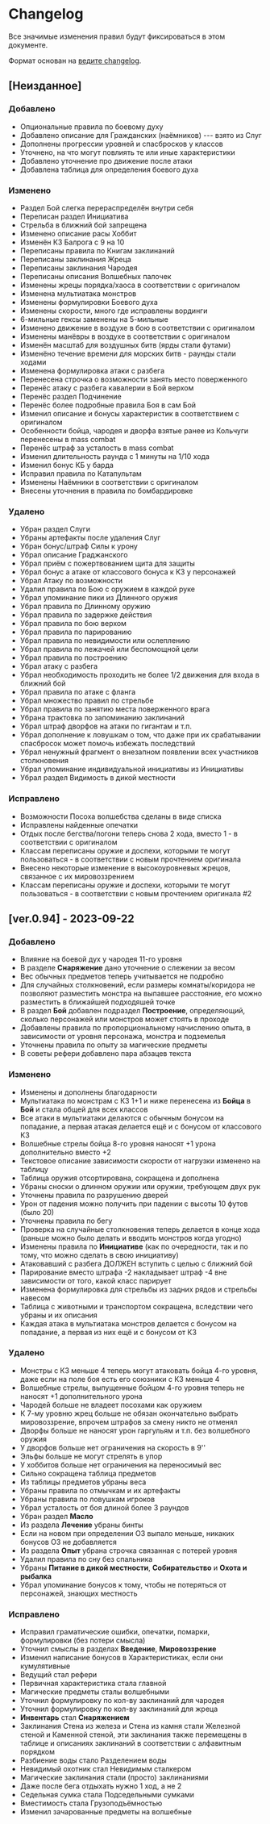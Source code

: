 # Changelog

Все значимые изменения правил будут фиксироваться в этом документе.

Формат основан на [ведите changelog](https://keepachangelog.com/ru/1.1.0/).

## [Неизданное]

### Добавлено

- Опциональные правила по боевому духу
- Добавлено описание для Гражданских (наёмников) --- взято из Слуг
- Дополнены прогрессии уровней и спасбросков у классов
- Уточнено, на что могут повлиять те или иные характеристики
- Добавлено уточнение про движение после атаки
- Добавлена таблица для определения боевого духа

### Изменено

- Раздел Бой слегка перераспределён внутри себя
- Переписан раздел Инициатива
- Стрельба в ближний бой запрещена
- Изменено описание расы Хоббит
- Изменён КЗ Балрога с 9 на 10
- Переписаны правила по Книгам заклинаний
- Переписаны заклинания Жреца
- Переписаны заклинания Чародея
- Переписаны описания Волшебных палочек
- Изменены жрецы порядка/хаоса в соответствии с оригиналом
- Изменена мультиатака монстров
- Изменены формулировки Боевого духа
- Изменены скорости, много где исправлены вординги
- 6-мильные гексы заменены на 5-мильные
- Изменено движение в воздухе в бою в соответствии с оригиналом
- Изменены манёвры в воздухе в соответствии с оригиналом
- Изменён масштаб для воздушных битв (ярды стали футами)
- Изменёно течение времени для морских битв - раунды стали ходами
- Изменена формулировка атаки с разбега
- Перенесена строчка о возможности занять место поверженного
- Перенёс атаку с разбега кавалерии в Бой верхом
- Перенёс раздел Подчинение
- Перенёс более подробные правила Боя в сам Бой
- Изменил описание и бонусы характеристик в соответствием с оригиналом
- Особенности бойца, чародея и дворфа взятые ранее из Кольчуги перенесены в mass combat
- Перенёс штраф за усталость в mass combat
- Изменил длительность раунда с 1 минуты на 1/10 хода
- Изменил бонус КБ у барда
- Исправил правила по Катапультам
- Изменены Наёмники в соответствии с оригиналом
- Внесены уточнения в правила по бомбардировке

### Удалено

- Убран раздел Слуги
- Убраны артефакты после удаления Слуг
- Убран бонус/штраф Силы к урону
- Убрал описание Граджанского
- Убрал приём с пожертвованием щита для защиты
- Убрал бонус а атаке от классового бонуса к КЗ у персонажей
- Убрал Атаку по возможности
- Удалил правила по Бою с оружием в каждой руке
- Убрал упоминание пики из Длинного оружия
- Убрал правила по Длинному оружию
- Убрал правила по задержке действия
- Убрал правила по бою верхом
- Убрал правила по парированию
- Убрал правила по невидимости или ослеплению
- Убрал правила по лежачей или беспомощной цели
- Убрал правила по построению
- Убрал атаку с разбега
- Убрал необходимость проходить не более 1/2 движения для входа в ближний бой
- Убрал правила по атаке с фланга
- Убрал множество правил по стрельбе
- Убрал правила по занятию места поверженного врага
- Убрана трактовка по запоминанию заклинаний
- Убрал штраф дворфов на атаки по гигантам и т.п.
- Убрал дополнение к ловушкам о том, что даже при их срабатывании спасбросок может помочь избежать последствий
- Убрал ненужный фрагмент о внезапном появлении всех участников столкновения
- Убрал упоминание индивидуальной инициативы из Инициативы
- Убрал раздел Видимость в дикой местности

### Исправлено

- Возможности Посоха волшебства сделаны в виде списка
- Исправлены найденные опечатки
- Отдых после бегства/погони теперь снова 2 хода, вместо 1 - в соответствии с оригиналом
- Классам переписаны оружие и доспехи, которыми те могут пользоваться - в соответствии с новым прочтением оригинала
- Внесено некоторые изменение в высокоуровневых жрецов, связанное с их мировоззрением
- Классам переписаны оружие и доспехи, которыми те могут пользоваться - в соответствии с новым прочтением оригинала #2

## [ver.0.94] - 2023-09-22

### Добавлено

- Влияние на боевой дух у чародея 11-го уровня
- В разделе **Снаряжение** дано уточнение о слежении за весом
- Вес обычных предметов теперь учитывается не подробно
- Для случайных столкновений, если размеры комнаты/коридора не позволяют разместить монстра на выпавшее расстояние, его можно разместить в ближайшей подходяшей точке
- В раздел **Бой** добавлен подраздел **Построение**, определяющий, сколько персонажей или монстров может стоять в проходе
- Добавлены правила по пропорциональному начислению опыта, в зависимости от уровня персонажа, монстра и подземелья
- Уточнены правила по опыту за магические предметы
- В советы рефери добавлено пара абзацев текста

### Изменено

- Изменены и дополнены благодарности
- Мультиатака по монстрам с КЗ 1+1 и ниже перенесена из **Бойца** в **Бой** и стала общей для всех классов
- Все атаки в мультиатаки делаются с обычным бонусом на попадание, а первая атакая делается ещё и с бонусом от классового КЗ
- Волшебные стрелы бойца 8-го уровня наносят +1 урона дополнительно вместо +2
- Текстовое описание зависимости скорости от нагрузки изменено на таблицу
- Таблица оружия отсортирована, сокращена и дополнена
- Убраны сноски о длинном оружии или оружии, требующем двух рук
- Уточнены правила по разрушению дверей
- Урон от падения можно получить при падении с высоты 10 футов (было 20)
- Уточнены правила по бегу
- Проверка на случайные столкновения теперь делается в конце хода (раньше можно было делать и вводить монстров когда угодно)
- Изменены правила по **Инициативе** (как по очередности, так и по тому, что можно сделать в свою инициативу)
- Атаковавший с разбега ДОЛЖЕН вступить с целью с ближний бой
- Парирование вместо штрафа -2 накладывает штраф -4 вне зависимости от того, какой класс парирует
- Изменена формулировка для стрельбы из задних рядов и стрельбы навесом
- Таблица с животными и транспортом сокращена, вследствии чего убраны и их описания
- Каждая атака в мультиатака монстров делается с бонусом на попадание, а первая из них ещё и с бонусом от КЗ

### Удалено

- Монстры с КЗ меньше 4 теперь могут атаковать бойца 4-го уровня, даже если на поле боя есть его союзники с КЗ меньше 4
- Волшебные стрелы, выпущенные бойцом 4-го уровня теперь не наносят +1 дополнительного урона
- Чародей больше не владеет посохами как оружием
- К 7-му уровню жрец больше не обязан окончательно выбрать мировоззрение, впрочем штрафов за смену никто не отменял
- Дворфы больше не наносят урон гаргульям и т.п. без волшебного оружия
- У дворфов больше нет ограничения на скорость в 9''
- Эльфы больше не могут стрелять в упор
- У хоббитов больше нет ограничения на переносимый вес
- Сильно сокращена таблица предметов
- Из таблицы предметов убраны веса
- Убраны правила по отмычкам и их артефакты
- Убраны правила по ловушкам игроков
- Убрал усталость от боя длиной более 3 раундов
- Убран раздел **Масло**
- Из раздела **Лечение** убраны бинты
- Если на новом при определении ОЗ выпало меньше, никаких бонусов ОЗ не добавляется
- Из раздела **Опыт** убрана строчка связанная с потерей уровня
- Удалил правила по сну без спальника
- Убраны **Питание в дикой местности**, **Собирательство** и **Охота и рыбалка**
- Убрал упоминание бонусов к тому, чтобы не потеряться от персонажей, знающих местность

### Исправлено

- Исправил граматические ошибки, опечатки, помарки, формулировки (без потери смысла)
- Уточнил смыслы в разделах **Введение**, **Мировоззрение**
- Изменил написание бонусов в Характеристиках, если они кумулятивные
- Ведущий стал рефери
- Первичная характеристика стала главной
- Магические предметы сталы волшебными
- Уточнил формулировку по кол-ву заклинаний для чародея
- Уточнил формулировку по кол-ву заклинаний для жреца
- **Инвентарь** стал **Снаряжением**
- Заклинания Стена из железа и Стена из камня стали Железной стеной и Каменной стеной, эти заклинания также перемещены в таблице и описаниях заклинаний в соответствии с алфавитным порядком
- Разбиение воды стало Разделением воды
- Невидимый охотник стал Невидимым сталкером
- Магические заклинания стали (просто) заклинаниями
- Даже после бега отдыхать нужно 1 ход, а не 2
- Седельная сумка стала Подседельными сумками
- Вместимость стала Грузоподъёмностью
- Изменил зачарованные предметы на волшебные
